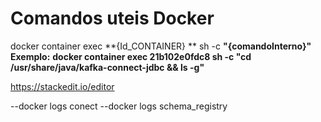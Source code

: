 Comandos uteis Docker 
===================

docker container exec **{Id_CONTAINER} ** sh -c **"{comandoInterno}"**
**Exemplo:** **docker container exec 21b102e0fdc8 sh -c "cd /usr/share/java/kafka-connect-jdbc && ls -g"**

https://stackedit.io/editor

--docker logs conect
--docker logs schema_registry
